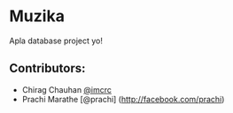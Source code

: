 Muzika
======

Apla database project yo!


Contributors:
-------------

- Chirag Chauhan [@imcrc](http://twitter.com/imcrc) 
- Prachi Marathe [@prachi] (http://facebook.com/prachi)

